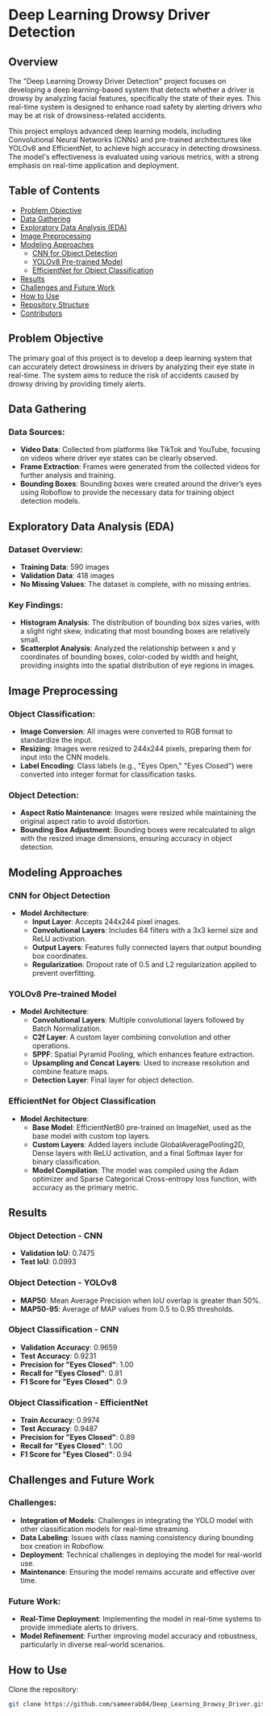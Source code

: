 # Deep Learning Drowsy Driver Detection

## Overview

The "Deep Learning Drowsy Driver Detection" project focuses on developing a deep learning-based system that detects whether a driver is drowsy by analyzing facial features, specifically the state of their eyes. This real-time system is designed to enhance road safety by alerting drivers who may be at risk of drowsiness-related accidents.

This project employs advanced deep learning models, including Convolutional Neural Networks (CNNs) and pre-trained architectures like YOLOv8 and EfficientNet, to achieve high accuracy in detecting drowsiness. The model's effectiveness is evaluated using various metrics, with a strong emphasis on real-time application and deployment.

## Table of Contents

- [Problem Objective](#problem-objective)
- [Data Gathering](#data-gathering)
- [Exploratory Data Analysis (EDA)](#exploratory-data-analysis-eda)
- [Image Preprocessing](#image-preprocessing)
- [Modeling Approaches](#modeling-approaches)
  - [CNN for Object Detection](#cnn-for-object-detection)
  - [YOLOv8 Pre-trained Model](#yolov8-pre-trained-model)
  - [EfficientNet for Object Classification](#efficientnet-for-object-classification)
- [Results](#results)
- [Challenges and Future Work](#challenges-and-future-work)
- [How to Use](#how-to-use)
- [Repository Structure](#repository-structure)
- [Contributors](#contributors)

## Problem Objective

The primary goal of this project is to develop a deep learning system that can accurately detect drowsiness in drivers by analyzing their eye state in real-time. The system aims to reduce the risk of accidents caused by drowsy driving by providing timely alerts.

## Data Gathering

### Data Sources:

- **Video Data**: Collected from platforms like TikTok and YouTube, focusing on videos where driver eye states can be clearly observed.
- **Frame Extraction**: Frames were generated from the collected videos for further analysis and training.
- **Bounding Boxes**: Bounding boxes were created around the driver’s eyes using Roboflow to provide the necessary data for training object detection models.

## Exploratory Data Analysis (EDA)

### Dataset Overview:

- **Training Data**: 590 images
- **Validation Data**: 418 images
- **No Missing Values**: The dataset is complete, with no missing entries.

### Key Findings:

- **Histogram Analysis**: The distribution of bounding box sizes varies, with a slight right skew, indicating that most bounding boxes are relatively small.
- **Scatterplot Analysis**: Analyzed the relationship between x and y coordinates of bounding boxes, color-coded by width and height, providing insights into the spatial distribution of eye regions in images.

## Image Preprocessing

### Object Classification:

- **Image Conversion**: All images were converted to RGB format to standardize the input.
- **Resizing**: Images were resized to 244x244 pixels, preparing them for input into the CNN models.
- **Label Encoding**: Class labels (e.g., "Eyes Open," "Eyes Closed") were converted into integer format for classification tasks.

### Object Detection:

- **Aspect Ratio Maintenance**: Images were resized while maintaining the original aspect ratio to avoid distortion.
- **Bounding Box Adjustment**: Bounding boxes were recalculated to align with the resized image dimensions, ensuring accuracy in object detection.

## Modeling Approaches

### CNN for Object Detection

- **Model Architecture**:
  - **Input Layer**: Accepts 244x244 pixel images.
  - **Convolutional Layers**: Includes 64 filters with a 3x3 kernel size and ReLU activation.
  - **Output Layers**: Features fully connected layers that output bounding box coordinates.
  - **Regularization**: Dropout rate of 0.5 and L2 regularization applied to prevent overfitting.

### YOLOv8 Pre-trained Model

- **Model Architecture**:
  - **Convolutional Layers**: Multiple convolutional layers followed by Batch Normalization.
  - **C2f Layer**: A custom layer combining convolution and other operations.
  - **SPPF**: Spatial Pyramid Pooling, which enhances feature extraction.
  - **Upsampling and Concat Layers**: Used to increase resolution and combine feature maps.
  - **Detection Layer**: Final layer for object detection.

### EfficientNet for Object Classification

- **Model Architecture**:
  - **Base Model**: EfficientNetB0 pre-trained on ImageNet, used as the base model with custom top layers.
  - **Custom Layers**: Added layers include GlobalAveragePooling2D, Dense layers with ReLU activation, and a final Softmax layer for binary classification.
  - **Model Compilation**: The model was compiled using the Adam optimizer and Sparse Categorical Cross-entropy loss function, with accuracy as the primary metric.

## Results

### Object Detection - CNN

- **Validation IoU**: 0.7475
- **Test IoU**: 0.0993

### Object Detection - YOLOv8

- **MAP50**: Mean Average Precision when IoU overlap is greater than 50%.
- **MAP50-95**: Average of MAP values from 0.5 to 0.95 thresholds.

### Object Classification - CNN

- **Validation Accuracy**: 0.9659
- **Test Accuracy**: 0.9231
- **Precision for "Eyes Closed"**: 1.00
- **Recall for "Eyes Closed"**: 0.81
- **F1 Score for "Eyes Closed"**: 0.9

### Object Classification - EfficientNet

- **Train Accuracy**: 0.9974
- **Test Accuracy**: 0.9487
- **Precision for "Eyes Closed"**: 0.89
- **Recall for "Eyes Closed"**: 1.00
- **F1 Score for "Eyes Closed"**: 0.94

## Challenges and Future Work

### Challenges:

- **Integration of Models**: Challenges in integrating the YOLO model with other classification models for real-time streaming.
- **Data Labeling**: Issues with class naming consistency during bounding box creation in Roboflow.
- **Deployment**: Technical challenges in deploying the model for real-world use.
- **Maintenance**: Ensuring the model remains accurate and effective over time.

### Future Work:

- **Real-Time Deployment**: Implementing the model in real-time systems to provide immediate alerts to drivers.
- **Model Refinement**: Further improving model accuracy and robustness, particularly in diverse real-world scenarios.

## How to Use

Clone the repository:

```bash
git clone https://github.com/sameerab04/Deep_Learning_Drowsy_Driver.git
```
